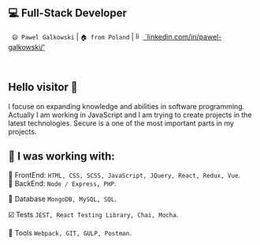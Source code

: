 
## 💻 Full-Stack Developer

` 😄 Pawel Galkowski` |  `🏠 from Poland` | [<img src="https://avatars3.githubusercontent.com/u/357098" width="15" height="15" alt="linkedin logo"/> `linkedin.com/in/pawel-galkowski/'](https://www.linkedin.com/in/pawel-galkowski/)

<br />

## Hello visitor 👋 

I focuse on expanding knowledge and abilities in software programming. 
Actually I am working in JavaScript and I am trying to create projects in the latest technologies.
Secure is a one of the most important parts in my projects.

## 📓 I was working with:
🔧 FrontEnd:
`HTML, CSS, SCSS, JavaScript, JQuery, React, Redux, Vue`. <br />
🔧 BackEnd:
`Node / Express, PHP`.

📖 Database
`MongoDB, MySQL, SQL`.

☑️ Tests
`JEST, React Testing Library, Chai, Mocha`.

🔨 Tools
 `Webpack, GIT, GULP, Postman`.
